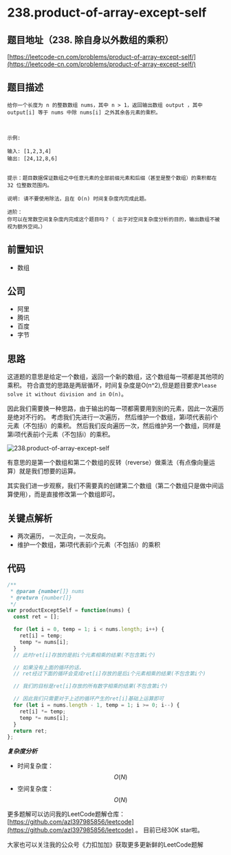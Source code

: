 # 238.product-of-array-except-self

## 题目地址（238. 除自身以外数组的乘积）

[https://leetcode-cn.com/problems/product-of-array-except-self/](https://leetcode-cn.com/problems/product-of-array-except-self/)

## 题目描述

```text
给你一个长度为 n 的整数数组 nums，其中 n > 1，返回输出数组 output ，其中 output[i] 等于 nums 中除 nums[i] 之外其余各元素的乘积。



示例:

输入: [1,2,3,4]
输出: [24,12,8,6]


提示：题目数据保证数组之中任意元素的全部前缀元素和后缀（甚至是整个数组）的乘积都在 32 位整数范围内。

说明: 请不要使用除法，且在 O(n) 时间复杂度内完成此题。

进阶：
你可以在常数空间复杂度内完成这个题目吗？（ 出于对空间复杂度分析的目的，输出数组不被视为额外空间。）
```

## 前置知识

* 数组

## 公司

* 阿里
* 腾讯
* 百度
* 字节

## 思路

这道题的意思是给定一个数组，返回一个新的数组，这个数组每一项都是其他项的乘积。 符合直觉的思路是两层循环，时间复杂度是O\(n^2\),但是题目要求`Please solve it without division and in O(n)`。

因此我们需要换一种思路，由于输出的每一项都需要用到别的元素，因此一次遍历是绝对不行的。 考虑我们先进行一次遍历， 然后维护一个数组，第i项代表前i个元素（不包括i）的乘积。 然后我们反向遍历一次，然后维护另一个数组，同样是第i项代表前i个元素（不包括i）的乘积。

![238.product-of-array-except-self](https://tva1.sinaimg.cn/large/007S8ZIlly1ghlu7zbobsj30n10c9gma.jpg)

有意思的是第一个数组和第二个数组的反转（reverse）做乘法（有点像向量运算）就是我们想要的运算。

其实我们进一步观察，我们不需要真的创建第二个数组（第二个数组只是做中间运算使用），而是直接修改第一个数组即可。

## 关键点解析

* 两次遍历， 一次正向，一次反向。
* 维护一个数组，第i项代表前i个元素（不包括i）的乘积

## 代码

```javascript
/**
 * @param {number[]} nums
 * @return {number[]}
 */
var productExceptSelf = function(nums) {
  const ret = [];

  for (let i = 0, temp = 1; i < nums.length; i++) {
    ret[i] = temp;
    temp *= nums[i];
  }
  // 此时ret[i]存放的是前i个元素相乘的结果(不包含第i个)

  // 如果没有上面的循环的话，
  // ret经过下面的循环会变成ret[i]存放的是后i个元素相乘的结果(不包含第i个)

  // 我们的目标是ret[i]存放的所有数字相乘的结果(不包含第i个)

  // 因此我们只需要对于上述的循环产生的ret[i]基础上运算即可
  for (let i = nums.length - 1, temp = 1; i >= 0; i--) {
    ret[i] *= temp;
    temp *= nums[i];
  }
  return ret;
};
```

_**复杂度分析**_

* 时间复杂度：$$O(N)$$
* 空间复杂度：$$O(N)$$

更多题解可以访问我的LeetCode题解仓库：[https://github.com/azl397985856/leetcode](https://github.com/azl397985856/leetcode) 。 目前已经30K star啦。

大家也可以关注我的公众号《力扣加加》获取更多更新鲜的LeetCode题解

